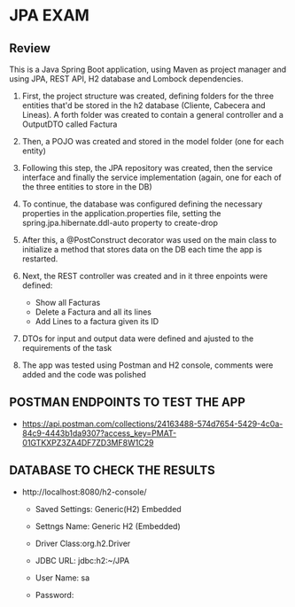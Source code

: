 # JPA EXAM 

 ## Review 
 
 This is a Java Spring Boot application, using Maven as project manager and using JPA, REST API, H2 database and Lombock dependencies.
 
 
 1. First, the project structure was created, defining folders for the three entities that'd be stored in the h2 database (Cliente, Cabecera and Lineas). A forth folder was created to contain a general controller and a OutputDTO called Factura
 
 2. Then, a POJO was created and stored in the model folder (one for each entity)
 
 3. Following this step, the JPA repository was created, then the service interface and finally the service implementation (again, one for each of the three entities to store in the DB)
 
 4. To continue, the database was configured defining the necessary properties in the application.properties file, setting the spring.jpa.hibernate.ddl-auto property to create-drop 
 
 5. After this, a @PostConstruct decorator was used on the main class to initialize a method that stores data on the DB each time the app is restarted.
 
 6. Next, the REST controller was created and in it three enpoints were defined:
      * Show all Facturas
      * Delete a Factura and all its lines
      * Add Lines to a factura given its ID 

7. DTOs for input and output data were defined and ajusted to the requirements of the task 

8. The app was tested using Postman and H2 console, comments were added and the code was polished 

## POSTMAN ENDPOINTS TO TEST THE APP 
 - https://api.postman.com/collections/24163488-574d7654-5429-4c0a-84c9-4443b1da9307?access_key=PMAT-01GTKXPZ3ZA4DF7ZD3MF8W1C29

## DATABASE TO CHECK THE RESULTS 
 - http://localhost:8080/h2-console/

   + Saved Settings: Generic(H2) Embedded
   + Settngs Name: Generic H2 (Embedded)

   + Driver Class:org.h2.Driver
   + JDBC URL: jdbc:h2:~/JPA
   + User Name: sa
   + Password: 
   
